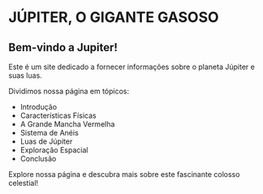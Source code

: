 # JÚPITER, O GIGANTE GASOSO

## Bem-vindo a Jupiter!
Este é um site dedicado a fornecer informações sobre o planeta Júpiter e suas luas.

Dividimos nossa página em tópicos:
- Introdução
- Características Físicas
- A Grande Mancha Vermelha
- Sistema de Anéis
- Luas de Júpiter
- Exploração Espacial
- Conclusão

Explore nossa página e descubra mais sobre este fascinante colosso celestial!
